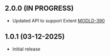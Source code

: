 ## 2.0.0 (IN PROGRESS)
- Updated API to support Extent [MODLD-390](https://folio-org.atlassian.net/browse/MODLD-390)

## 1.0.1 (03-12-2025)
- Initial release
